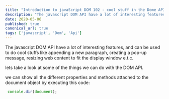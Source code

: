 ```yaml
---
title: "Introduction to javaScript DOM 102 - cool stuff in the Dome API"
description: "The javascript DOM API have a lot of interesting features, and can be used to do cool stuffs like appending a new paragraph, creating a "
date: 2020-05-06
published: true
canonical_url: true
tags: ['javascript', 'Dom', 'Api']
---
```


The javascript DOM API have a lot of interesting features, and can be used to do cool stuffs like appending a new paragraph, creating a pop-up message, resizing web content to fit the display window e.t.c.

lets take a look at some of the things we can do with the DOM API.

we can show all the different properties and methods attached to the document object by executing this code:
```javascript
 console.dir(document);
```
